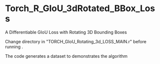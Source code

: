 # Torch_R_GIoU_3dRotated_BBox_Loss
A Differentiable GIoU Loss with Rotating 3D Bounding Boxes

Change directory in "TORCH_GIoU_Rotating_3d_LOSS_MAIN.r" before running . 

The code generates a dataset to demonstrates the algorithm
